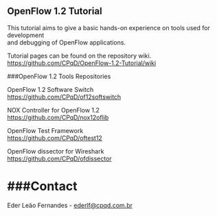 ## OpenFlow 1.2 Tutorial
 
This tutorial aims to give a basic hands-on experience on tools used for development  
and debugging of OpenFlow applications. 

Tutorial pages can be found on the repository wiki.      
https://github.com/CPqD/OpenFlow-1.2-Tutorial/wiki  

###OpenFlow 1.2 Tools Repositories  

OpenFlow 1.2 Software Switch   
https://github.com/CPqD/of12softswitch

NOX Controller for OpenFlow 1.2  
https://github.com/CPqD/nox12oflib

OpenFlow Test Framework  
https://github.com/CPqD/oftest12

OpenFlow dissector for Wireshark  
https://github.com/CPqD/ofdissector


###Contact
===========
Eder Leão Fernandes - ederlf@cpqd.com.br

